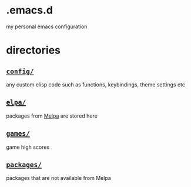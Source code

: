 # .emacs.d
my personal emacs configuration

# directories
## [`config/`](config/)
any custom elisp code such as functions, keybindings, theme settings
etc

## [`elpa/`](elpa/)
packages from [Melpa](https://melpa.org/) are stored here

## [`games/`](games/)
game high scores

## [`packages/`](packages/)
packages that are not available from Melpa

